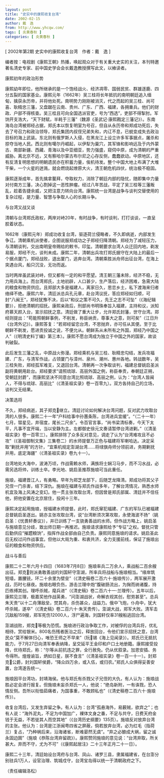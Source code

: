 ```yaml
---
layout: post
title: "史实中的康熙收复台湾"
date: 2002-02-15
author: 戴　逸
from: http://www.yhcqw.com/
tags: [ 炎黄春秋 ]
categories: [ 炎黄春秋 ]
---
```



[ 2002年第2期 史实中的康熙收复台湾　作者：戴　逸 ]

编者按：电视剧《康熙王朝》热播，唤起观众对于有关重大史实的关注，本刊特邀著名清史专家、前中国史学会会长戴逸教授撰写此文，以飨读者。

康熙初年的政治形势


康熙幼年即位，他所继承的是一个饱经战火、经济凋零、国弱民贫、群雄逐鹿、四分五裂的国家基业。康熙元年（1662年）吴三桂将长年抵抗的南明朝廷追入缅甸，擒获永历帝，并将他处死。南明势力刚刚被消灭，代之而起的吴三桂、尚可喜、耿精忠三藩，又盘踞在云南、贵州、广东、广西、福建，各拥重兵。他们的财政、户部不得核查。吴三桂且可向全国选派官吏，号为“西选”，吏部不得掣肘。军饷开支浩大，“天下财赋，半耗于三藩”（魏源《圣武记·康熙戡定三藩记》）。东南海岛台湾被郑经占据，郑氏本以恢复明室为号召，但自从永历帝和郑成功死后，失去了号召力和政治领导，郑氏集团内叔侄兄弟失和，内讧不息，已蜕变成失去政治目标的海上武装。东北则有俄罗斯人入侵，在黑龙江上设立许多军事据点，屠杀和掠夺当地人民。西北则有噶尔丹崛起，以伊犁为巢穴，其军锋和影响远及于内外蒙古、南部新疆、西藏、青海以及中亚细亚，势力强盛，窥伺中原，成为清朝的严重威胁。离北京不远，又有察哈尔蒙古布尔尼之心存反侧，蠢蠢欲动。中原地区，还有反清复明思想的明朝遗民亦在积蓄力量，俟机待发。整个中国大地上布满了大堆干柴，一个火星的迸溅，就会燃烧起燎原大火，清王朝危机四伏，统治极不稳固。


康熙逐渐成年，首先擒拿鳌拜，夺取权力，消除了朝廷内部的隐忧，随即集中力量对付南方三藩，决心割掉这一恶性肿瘤。经过八年苦战，平定了吴三桂等三藩叛乱，趁着告捷余威，又把注意力转向台湾。康熙统一台湾是战争与谈判交替使用的复杂过程，是力量、智慧与争取人心的长期斗争。

与台湾又战又谈

清朝与台湾郑氏政权，两岸对峙20年，有时战争，有时谈判，打打谈谈，一直呈胶着状态。


1662年（康熙元年）郑成功收复台湾，驱逐荷兰侵略者，不久即病逝，内部发生争讧。清朝乘机派使者，企图说服郑成功之子郑经归降清朝。郑经为了减轻压力，与清朝谈判，交出南明皇帝赐给的敕书，印玺。清朝要求台湾人众迁回内地，剃发易服，郑经不允，谈判未成。康熙二年，清朝出兵攻打郑氏据守在大陆上的最后一个据点厦门，郑经战败，退出厦门，逃奔台湾。清朝乘胜派舟师出征台湾，在海上突遇台风，船只沉没，无功而返。


当时两岸虽武装对峙，但又都有一定的和平愿望。清王朝三藩未除，经济不稳，无力用兵海上。而台湾郑氏，土地初辟，人口甚少，生产落后，经济困难，急需大陆的粮食和物资供应。且郑部大多是福建人，离家日久，思恋乡土，私下渡海来归者络绎不绝。康熙六年，清廷派总兵孔元章，赴台湾议抚，答应郑经如归顺，可封“八闽王”，郑经犹豫不决，后以“和议之策不可久，先王之志不可坠”（《海纪辑要》），拒绝清朝的招抚。康熙亲政后，刑部尚书明珠奉旨入福建，主持和议，派知府慕天颜入台，宣示招抚之意。清廷做了重大让步，允许郑氏封藩，世守台湾。郑经则提出：“苟能照朝鲜事例，不削发，称臣纳贡，尊事大之意，则可矣”（江日升《台湾外记》）。康熙答复：“若郑经留恋台湾，不思抛弃，亦可任从其便。至于比朝鲜不剃发，愿进贡投诚之说，不便允从。朝鲜系从未所有之外国，郑经乃中国之人”（《明清史料丁编》第三本）。康熙不愿台湾成为独立于中国之外的国家，故谈判破裂。


此后发生三藩之乱，中原战火弥漫。郑经乘机与吴三桂、耿精忠勾结，发兵攻福建、广东，与清军作战，占领厦门与漳州、泉州、潮州、惠州各地。转战数年，吴三桂失败，郑经孤军难支，又退回台湾。清朝再一次争取谈判，福建总督姚启圣派副将黄朝用赴台。郑经要求“请照琉球、高丽外国之例，称臣奉贡，奉朝廷正朔，受朝廷封爵”，而康熙坚决不同意台湾比照琉球、高丽之例，认为：“台湾人皆闽人，不得与琉球、高丽比”（《清圣祖实录》卷一百零九）。双方各持自己的立场，谈判又无结果。

决策选将


不久，郑经病逝，其子郑克继立。清廷讨论如何解决台湾问题，反对武力攻取台湾的人很多。康熙二十一年“户科给事中孙蕙条陈，台湾进兵宜缓”。“（二十一年）七月，彗星见，井宿度，尾长二尺余”。令百官言事，“尚书梁清标奏，今天下太平，凡事不宜开端，当以安静为主。左都御史徐元文奏请暂停台湾进剿。”（《清圣祖实录》卷一百零三）。康熙排除了众多反对意见，调走了认为“台湾难攻且不必攻”（《圣祖御制文集》三集卷二）的水师提督万正色与福建将军喇哈达。决定采取“剿抚并用”的方针，“宜乘机规定澎湖台湾……将绿旗舟师分领前进，务期剿抚并用，底定海疆”（《清圣祖实录》卷九十一）。

台湾地处大海中，波涛万顷，作战需赖水师，满族将士娴习马步，而不习水战，必需另选将帅，训练士卒。李光地、姚启圣推荐施琅可当此重任。


施琅，福建晋江人，有勇略。早年为郑芝龙部下，后随芝龙降清。郑成功将其父子兄侄一门杀害，结下深仇。施琅在福建与郑氏作战多年，了解台湾情况，熟悉水师机宜及海上风涛之变幻。他一贯主张攻取台湾，但因曾是郑氏部属、清廷并不信任他，把他安置在北京居住，投闲十三年。


康熙决定起用施琅，授福建水师提督。此时，郑氏窜犯福建、广东的军队已被福建总督姚启圣逐出。姚亦主张攻取台湾，说“台湾断须次第攻取，永使海波不扬”（姚启圣：《忧畏轩奏议》），并已训练了一支骁勇善战的水师。但作战方略上，姚启圣与施琅意见分歧，致出师日期一再推迟。施琅请求康熙给予“专征”之权。督抚只管后勤供应“摧趱粮饷”，指挥作战全部由自己负责。康熙同意施琅的请求。姚启圣此后无权过问作战事宜。但他以大局为重、和衷共济，全力支援前线，保证了施琅出征的粮食和物资供应。

战斗与善后


康熙二十二年六月十四日（1683年7月8日）施琅率兵二万余人，乘战船二百余艘出征。郑克则派勇敢善战的刘国轩守澎湖，所率兵将战船与施琅相当。“缘岸筑短墙，置腰铳，环二十余里为壁垒”（《清史稿卷二百六十·施琅传》），两军展开激战，历时七昼夜。施琅右眼负伤，游击兰理中炮“腹破肠流出，为掬而纳诸腹，持匹练缚其创。理呼杀贼，麾兵进”（《清史稿》卷二百六十一·兰理传）。五年以后，康熙见兰理，极嘉奖他作战英勇，“问澎湖战状，命解衣视其创，慰劳甚至”。总兵朱天贵“以十二舟薄敌垒，焚其舟，杀伤甚众，战益力。俄中飞炮，仆舟中，犹大呼杀贼，遂卒”（《清史稿》卷二百六十·朱天贵传）。澎湖大战，郑军大败。清军击沉敌船159艘，郑军死伤12000人，浮尸遍海，刘国轩仅率31艘船逃回台湾。


澎湖战败，郑克等极为恐慌。施琅进行政治争取工作，对被俘的台湾兵将，优礼相待，赏给银米。800名伤残者医治之后，释放回台，令他们宣示招抚之意，台湾民众“莫不解体归心，唯恐王师之不早来”（阮锡《海上见闻录》）。郑氏已无抵抗能力，于7月27日向清军奉表纳降，呈交延平王金印和户口土地册籍。康熙接受投降，优待郑氏，称：“尔等从前抗违之罪，全行赦免。仍从优叙录。加恩安插、务令得所。煌煌谕旨，炳如日星，朕不食言”（《清圣祖实录》卷一百一十一）。封郑克公爵，封刘国轩侯爵，“降众四万余，或入伍，或归农。”郑氏人众俱得妥善安置，台湾遂告统一。


施琅因平台湾功，封靖海侯。他与郑氏有杀戮父子兄侄的大仇，有人认为：施琅战胜必定会进行报复。但施琅未妄杀郑氏一人，他说：“绝岛新附，一有诛戮，恐人情反侧。吾所以衔恤茹痛者，为国事重，不敢顾私也”（《清史稿卷二百六十·施琅传》）。


收复台湾后，又发生弃留之争。有人认为：台湾“孤悬海外，易薮贼，欲弃之”；也有人说：“海外泥丸，不足为中国加广，裸体文身之番，不足与共守，日费天府金钱于无益，不若徙其人而空其地”（《台湾历史纲要》135页）。施琅反对放弃台湾的主张。他认为：台湾是江浙闽粤四省之屏蔽，倘若放弃台湾，必为红毛（指荷兰）复占，“乃种祸后来，沿海诸省，断难晏然无虞”。“弃之必酿成大祸，留之诚永固边圉”（施琅《恭陈台湾弃留疏》）。康熙赞同施琅的意见说：“台湾弃取，所关甚大。弃而不守，尤为不可”（《康熙起居注》二十三年正月二十一日）。

康熙二十三年，清廷始设台湾府与台湾、凤山、诸罗三县，隶属福建省，在台澎分别驻兵1万人，设官治理、筑城戍守，台湾宝岛得以统一于清朝政府之下。

（责任编辑洛松）


